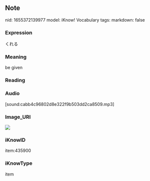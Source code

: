 ## Note
nid: 1655372139977
model: iKnow! Vocabulary
tags: 
markdown: false

### Expression
くれる

### Meaning
be given

### Reading


### Audio
[sound:cabb4c96802d8e322f9b503dd2ca8509.mp3]

### Image_URI
<img src="29ed8ba88f54d45e4d75aba3746c51e7.jpg">

### iKnowID
item:435900

### iKnowType
item
